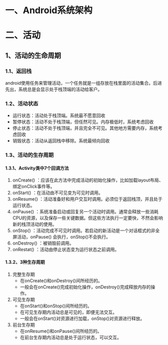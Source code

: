 # 一、Android系统架构

# 二、活动

## 1、活动的生命周期

### 1.1、返回栈

android使用任务来管理活动，一个任务就是一组存放在栈里面的活动集合。后进先出，系统总是会显示处于栈顶端的活动给客户。

### 1.2、活动状态

- 运行状态：活动处于栈顶端。系统最不愿意回收
- 暂停状态：活动不处于栈顶端，但任然可见。内存极低时，系统考虑回收
- 停止状态：活动不处于栈顶端，并且完全不可见。其他地方需要内存，系统考虑回收
- 销毁状态：活动从返回栈中移除。系统最倾向回收

### 1.3、活动的生存周期

#### 1.3.1、Activity类中7个回调方法

1. onCreate() ：应该在此方法中完成活动的初始化操作，比如加载layout布局、绑定onClick事件等。
2. onStart() ：在活动由不可见变为可见时调用。
3. onResume() ：活动准备好和用户交互时调用。必须位于返回栈顶，并且处于运行状态。
4. onPause() ：系统准备启动或回复另一个活动时调用。通常会释放一些消耗CPU的资源，以及保存一些关键数据。但这些方法执行一定要快，不然会影响新的栈顶活动的使用。
5. onStop() ：活动完成不可见时调用。若启动的新活动是一个对话框式的非全屏活动，onPause() 会执行，onStop()不会执行。
6. onDestroy() ：被销毁前调用。
7. onRestat() ：活动由停止状态变为运行状态之前调用。

#### 1.3.2、3种生存周期

1. 完整生存期
   - 在onCreate()和onDestroy()间所经历的。
   - 一般会在onCreate()完成初始化操作，onDestroy()完成释放内存的操作。
2. 可见生存期
   - 在onStart()和onStop()间所经历的。
   - 在可见生存期内活动总是可见的，即便无法交互。
   - 一般会在onStart()对资源进行加载，onStop()对资源进行释放。
3. 前台生存期
   - 在onResume()和onPause()间所经历的。
   - 在前台生存期内活动总是处于运行状态，可以交互。